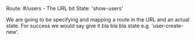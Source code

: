 Route: #/users - The URL bit
State: 'show-users'

We are going to be specifying and mapping a route in the URL and an actual state.
For success we would say give it bla bla bla state e.g. 'user-create-new'.
